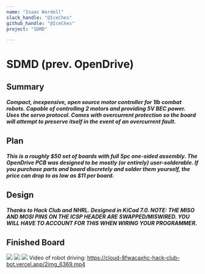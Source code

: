 ```yaml
---
name: "Isaac Wardell"
slack_handle: "@IceChes"
github_handle: "@IceChes"
project: "SDMD"

---
```


# SDMD (prev. OpenDrive)
## Summary
##### Compact, inexpensive, open source motor controller for 1lb combat robots. Capable of controlling 2 motors and providing 5V BEC power. Uses the servo protocol. Comes with overcurrent protection so the board will attempt to preserve itself in the event of an overcurrent fault.

## Plan
##### This is a roughly $50 set of boards with full 5pc one-sided assembly. The OpenDrive PCB was designed to be mostly (or entirely) user-solderable. If you purchase parts and board discretely and solder them yourself, the price can drop to as low as $11 per board.

## Design
##### Thanks to Hack Club and NHRL. Designed in KiCad 7.0. NOTE: THE MISO AND MOSI PINS ON THE ICSP HEADER ARE SWAPPED/MISWIRED. YOU WILL HAVE TO ACCOUNT FOR THIS WHEN WIRING YOUR PROGRAMMER.

## Finished Board

![](https://cloud-8fwacaxhc-hack-club-bot.vercel.app/0img_6434.jpg)
![](https://cloud-8fwacaxhc-hack-club-bot.vercel.app/1img_6432.jpg)
![](https://cloud-8fwacaxhc-hack-club-bot.vercel.app/3img_5757.jpg)
Video of robot driving: <https://cloud-8fwacaxhc-hack-club-bot.vercel.app/2img_6369.mp4>
